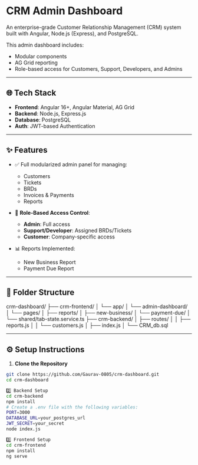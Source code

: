 # CRM Admin Dashboard

An enterprise-grade Customer Relationship Management (CRM) system built with Angular, Node.js (Express), and PostgreSQL.

This admin dashboard includes:
- Modular components
- AG Grid reporting
- Role-based access for Customers, Support, Developers, and Admins

---

## 🌐 Tech Stack

- **Frontend**: Angular 16+, Angular Material, AG Grid
- **Backend**: Node.js, Express.js
- **Database**: PostgreSQL
- **Auth**: JWT-based Authentication

---

## ✨ Features

- ✅ Full modularized admin panel for managing:
  - Customers
  - Tickets
  - BRDs
  - Invoices & Payments
  - Reports

- 🔐 **Role-Based Access Control**:
  - **Admin**: Full access
  - **Support/Developer**: Assigned BRDs/Tickets
  - **Customer**: Company-specific access

- 📊 Reports Implemented:
  - New Business Report
  - Payment Due Report

---

## 📁 Folder Structure
crm-dashboard/
├── crm-frontend/
│ └── app/
│ └── admin-dashboard/
│ └── pages/
│ ├── reports/
│ ├── new-business/
│ └── payment-due/
│ └── shared/tab-state.service.ts
├── crm-backend/
│ ├── routes/
│ │ ├── reports.js
│ │ └── customers.js
│ ├── index.js
│ └── CRM_db.sql


---

## ⚙️ Setup Instructions

1. **Clone the Repository**

```bash
git clone https://github.com/Gaurav-0805/crm-dashboard.git
cd crm-dashboard

2️⃣ Backend Setup
cd crm-backend
npm install
# Create a .env file with the following variables:
PORT=3000
DATABASE_URL=your_postgres_url
JWT_SECRET=your_secret
node index.js

3️⃣ Frontend Setup
cd crm-frontend
npm install
ng serve


